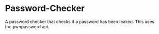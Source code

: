 # Password-Checker
A password checker that checks if a password has been leaked. This uses the pwnpassword api.
